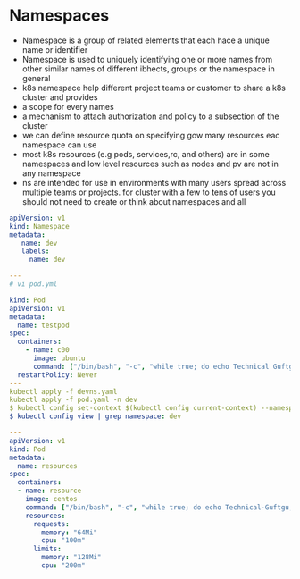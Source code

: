 # Namespaces

- Namespace is a group of related elements that each hace a unique name or identifier
- Namespace is used to uniquely identifying one or more names from other similar names of different ibhects, groups or the namespace in general
- k8s namespace help different project teams or customer to share a k8s cluster and provides
- a scope for every names
- a mechanism to attach authorization and policy to a subsection of the cluster
- we can define resource quota on specifying gow many resources eac namespace can use
- most k8s resources (e.g pods, services,rc, and others) are in some namespaces and low level resources such as nodes and pv are not in any namespace
- ns are intended for use in environments with many users spread across multiple teams or projects. for cluster with a few to tens of users you should not need to create or think about namespaces and all

```yaml
apiVersion: v1
kind: Namespace
metadata:
   name: dev
   labels:
     name: dev

---
# vi pod.yml

kind: Pod                              
apiVersion: v1                     
metadata:                           
  name: testpod                  
spec:                                    
  containers:                      
    - name: c00                     
      image: ubuntu              
      command: ["/bin/bash", "-c", "while true; do echo Technical Guftgu; sleep 5 ; done"]
  restartPolicy: Never       
---
kubectl apply -f devns.yaml
kubectl apply -f pod.yaml -n dev
$ kubectl config set-context $(kubectl config current-context) --namespace=dev
$ kubectl config view | grep namespace: dev

---
apiVersion: v1
kind: Pod
metadata:
  name: resources
spec:
  containers:
  - name: resource
    image: centos
    command: ["/bin/bash", "-c", "while true; do echo Technical-Guftgu; sleep 5 ; done"]
    resources:                                          
      requests:
        memory: "64Mi"
        cpu: "100m"
      limits:
        memory: "128Mi"
        cpu: "200m"
```
